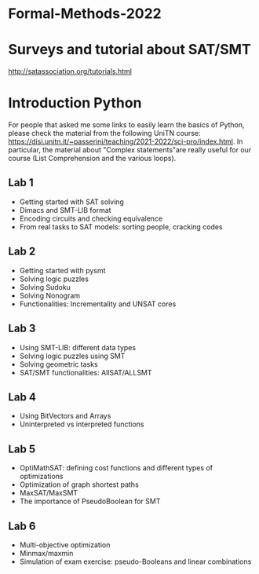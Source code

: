 # Formal-Methods-2022

# Surveys and tutorial about SAT/SMT

http://satassociation.org/tutorials.html

# Introduction Python

For people that asked me some links to easily learn the basics of Python, please check the material from the following UniTN course: https://disi.unitn.it/~passerini/teaching/2021-2022/sci-pro/index.html. In particular, the material about "Complex statements"are really useful for our course (List Comprehension and the various loops).

## Lab 1

- Getting started with SAT solving
- Dimacs and SMT-LIB format
- Encoding circuits and checking equivalence
- From real tasks to SAT models: sorting people, cracking codes

## Lab 2

- Getting started with pysmt
- Solving logic puzzles
- Solving Sudoku
- Solving Nonogram
- Functionalities: Incrementality and UNSAT cores

## Lab 3

- Using SMT-LIB: different data types
- Solving logic puzzles using SMT
- Solving geometric tasks
- SAT/SMT functionalities: AllSAT/ALLSMT

## Lab 4

- Using BitVectors and Arrays
- Uninterpreted vs interpreted functions

## Lab 5

- OptiMathSAT: defining cost functions and different types of optimizations
- Optimization of graph shortest paths
- MaxSAT/MaxSMT
- The importance of PseudoBoolean for SMT

## Lab 6

- Multi-objective optimization
- Minmax/maxmin
- Simulation of exam exercise: pseudo-Booleans and linear combinations
